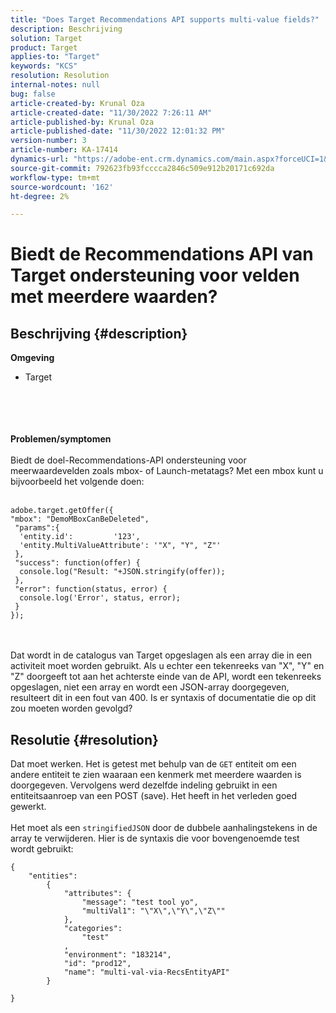 ```yaml
---
title: "Does Target Recommendations API supports multi-value fields?"
description: Beschrijving
solution: Target
product: Target
applies-to: "Target"
keywords: "KCS"
resolution: Resolution
internal-notes: null
bug: false
article-created-by: Krunal Oza
article-created-date: "11/30/2022 7:26:11 AM"
article-published-by: Krunal Oza
article-published-date: "11/30/2022 12:01:32 PM"
version-number: 3
article-number: KA-17414
dynamics-url: "https://adobe-ent.crm.dynamics.com/main.aspx?forceUCI=1&pagetype=entityrecord&etn=knowledgearticle&id=1e60163f-8070-ed11-9561-6045bd006a22"
source-git-commit: 792623fb93fcccca2846c509e912b20171c692da
workflow-type: tm+mt
source-wordcount: '162'
ht-degree: 2%

---
```


# Biedt de Recommendations API van Target ondersteuning voor velden met meerdere waarden?

## Beschrijving {#description}

<b>Omgeving</b>
- Target

<br><br> <br><br>
<b>Problemen/symptomen</b>
<br><br>Biedt de doel-Recommendations-API ondersteuning voor meerwaardevelden zoals mbox- of Launch-metatags? Met een mbox kunt u bijvoorbeeld het volgende doen:<br><br>

```
adobe.target.getOffer({
"mbox": "DemoMBoxCanBeDeleted",
 "params":{
  'entity.id':         '123',   
  'entity.MultiValueAttribute': '"X", "Y", "Z"'
 },
 "success": function(offer) {
  console.log("Result: "+JSON.stringify(offer));
 },
 "error": function(status, error) {
  console.log('Error', status, error);
 }
});
```

<br><br>Dat wordt in de catalogus van Target opgeslagen als een array die in een activiteit moet worden gebruikt. Als u echter een tekenreeks van &quot;X&quot;, &quot;Y&quot; en &quot;Z&quot; doorgeeft tot aan het achterste einde van de API, wordt een tekenreeks opgeslagen, niet een array en wordt een JSON-array doorgegeven, resulteert dit in een fout van 400. Is er syntaxis of documentatie die op dit zou moeten worden gevolgd?<br>

## Resolutie {#resolution}


Dat moet werken. Het is getest met behulp van de `GET` entiteit om een andere entiteit te zien waaraan een kenmerk met meerdere waarden is doorgegeven. Vervolgens werd dezelfde indeling gebruikt in een entiteitsaanroep van een POST (save). Het heeft in het verleden goed gewerkt.
<br> <br>Het moet als een `stringifiedJSON` door de dubbele aanhalingstekens in de array te verwijderen. Hier is de syntaxis die voor bovengenoemde test wordt gebruikt:<br>

```
{
    "entities":
        {
            "attributes": {
                "message": "test tool yo",
                "multiVal1": "\"X\",\"Y\",\"Z\""
            },
            "categories": 
                "test"
            ,
            "environment": "183214",
            "id": "prod12",
            "name": "multi-val-via-RecsEntityAPI"
        }
    
}
```


